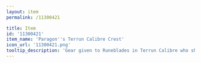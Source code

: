 ```yaml
---
layout: item
permalink: /11300421

title: Item
id: '11300421'
item_name: 'Paragon''s Terrun Calibre Crest'
icon_url: '11300421.png'
tooltip_description: 'Gear given to Runeblades in Terrun Calibre who show superior skill in both magic and swordsmanship.'
---
```


